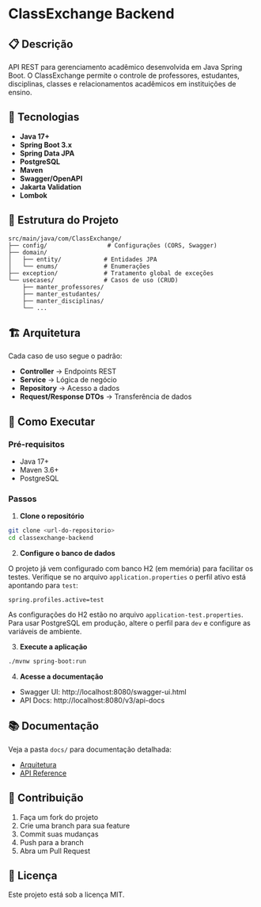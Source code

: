 # ClassExchange Backend

## 📋 Descrição

API REST para gerenciamento acadêmico desenvolvida em Java Spring Boot. O ClassExchange permite o controle de professores, estudantes, disciplinas, classes e relacionamentos acadêmicos em instituições de ensino.

## 🚀 Tecnologias

- **Java 17+**
- **Spring Boot 3.x**
- **Spring Data JPA**
- **PostgreSQL**
- **Maven**
- **Swagger/OpenAPI**
- **Jakarta Validation**
- **Lombok**

## 📁 Estrutura do Projeto

```
src/main/java/com/ClassExchange/
├── config/                 # Configurações (CORS, Swagger)
├── domain/
│   ├── entity/            # Entidades JPA
│   └── enums/             # Enumerações
├── exception/             # Tratamento global de exceções
└── usecases/              # Casos de uso (CRUD)
    ├── manter_professores/
    ├── manter_estudantes/
    ├── manter_disciplinas/
    └── ...
```

## 🏗️ Arquitetura

Cada caso de uso segue o padrão:
- **Controller** → Endpoints REST
- **Service** → Lógica de negócio
- **Repository** → Acesso a dados
- **Request/Response DTOs** → Transferência de dados

## 🔧 Como Executar

### Pré-requisitos
- Java 17+
- Maven 3.6+
- PostgreSQL

### Passos

1. **Clone o repositório**
```bash
git clone <url-do-repositorio>
cd classexchange-backend
```

2. **Configure o banco de dados**

O projeto já vem configurado com banco H2 (em memória) para facilitar os testes. Verifique se no arquivo `application.properties` o perfil ativo está apontando para `test`:

```properties
spring.profiles.active=test
```

As configurações do H2 estão no arquivo `application-test.properties`. Para usar PostgreSQL em produção, altere o perfil para `dev` e configure as variáveis de ambiente.

3. **Execute a aplicação**
```bash
./mvnw spring-boot:run
```

4. **Acesse a documentação**
- Swagger UI: http://localhost:8080/swagger-ui.html
- API Docs: http://localhost:8080/v3/api-docs

## 📚 Documentação

Veja a pasta `docs/` para documentação detalhada:
- [Arquitetura](docs/arquitetura.md)
- [API Reference](docs/api-reference.md)

## 🤝 Contribuição

1. Faça um fork do projeto
2. Crie uma branch para sua feature
3. Commit suas mudanças
4. Push para a branch
5. Abra um Pull Request

## 📄 Licença

Este projeto está sob a licença MIT.
